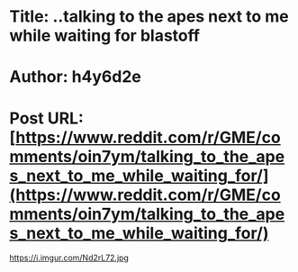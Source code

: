# Title: ..talking to the apes next to me while waiting for blastoff
# Author: h4y6d2e
# Post URL: [https://www.reddit.com/r/GME/comments/oin7ym/talking_to_the_apes_next_to_me_while_waiting_for/](https://www.reddit.com/r/GME/comments/oin7ym/talking_to_the_apes_next_to_me_while_waiting_for/)


https://i.imgur.com/Nd2rL72.jpg